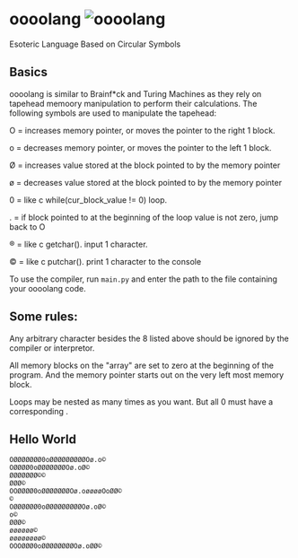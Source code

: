 # oooolang ![oooolang](https://github.com/banushi-a/oooolang/assets/89368127/555b1868-9ce1-4794-8365-275751a6b18f)

Esoteric Language Based on Circular Symbols

## Basics
oooolang is similar to Brainf*ck and Turing Machines as they rely on tapehead memoory manipulation to perform their calculations. The following symbols are used to manipulate the tapehead:

O = increases memory pointer, or moves the pointer to the right 1 block.  

o = decreases memory pointer, or moves the pointer to the left 1 block.  

Ø = increases value stored at the block pointed to by the memory pointer  

ø = decreases value stored at the block pointed to by the memory pointer  

0 = like c while(cur_block_value != 0) loop.  

. = if block pointed to at the beginning of the loop value is not zero, jump back to O

® = like c getchar(). input 1 character.  

© = like c putchar(). print 1 character to the console  

To use the compiler, run `main.py` and enter the path to the file containing your oooolang code. 

## Some rules:
Any arbitrary character besides the 8 listed above should be ignored by the compiler or interpretor.

All memory blocks on the "array" are set to zero at the beginning of the program. And the memory pointer starts out on the very left most memory block.

Loops may be nested as many times as you want. But all 0 must have a corresponding .

## Hello World

```
OØØØØØØØ0oØØØØØØØØØOø.o©
OØØØØ0oØØØØØØØOø.oØ©
ØØØØØØØ©©
ØØØ©
OOØØØØ0oØØØØØØØOø.oøøøøOoØØ©
©
OØØØØØØ0oØØØØØØØØØOø.oØ©
o©
ØØØ©
øøøøøø©
øøøøøøøø©
OOOØØØ0oØØØØØØØØOø.oØØ©
```

